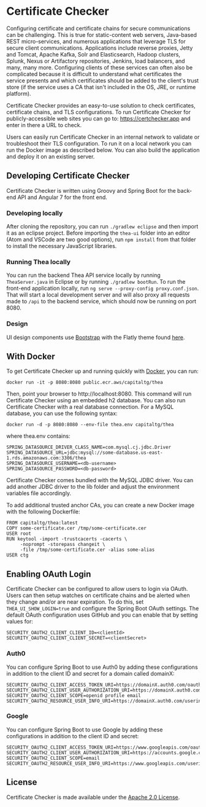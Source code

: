 Certificate Checker
=================

Configuring certificate and certificate chains for secure communications can be challenging.  This is true for static-content web servers, Java-based REST micro-services, and numerous applications that leverage TLS for secure client communications.  Applications include reverse proxies, Jetty and Tomcat, Apache Kafka, Solr and Elasticsearch, Hadoop clusters, Splunk, Nexus or Artifactory repositories, Jenkins, load balancers, and many, many more.  Configuring clients of these services can often also be complicated because it is difficult to understand what certificates the service presents and which certificates should be added to the client's trust store (if the service uses a CA that isn't included in the OS, JRE, or runtime platform).

Certificate Checker provides an easy-to-use solution to check certificates, certificate chains, and TLS configurations.  To run Certificate Checker for publicly-accessible web sites you can go to: https://certchecker.app and enter in there a URL to check.

Users can easily run Certificate Checker in an internal network to validate or troubleshoot their TLS configuration. To run it on a local network you can run the Docker image as described below.  You can also build the application and deploy it on an existing server.

## Developing Certificate Checker

Certificate Checker is written using Groovy and Spring Boot for the back-end API and Angular 7 for the front end.

### Developing locally
After cloning the repository, you can run `./gradlew eclipse` and then import it as an eclipse project.  Before importing the `thea-ui` folder into an editor (Atom and VSCode are two good options), run `npm install` from that folder to install the necessary JavaScript libraries.

### Running Thea locally
You can run the backend Thea API service locally by running `TheaServer.java` in Eclipse or by running `./gradlew bootRun`.  To run the front-end application locally, run `ng serve --proxy-config proxy.conf.json`.  That will start a local development server and will also proxy all requests made to `/api` to the backend service, which should now be running on port 8080.

### Design
UI design components use [Bootstrap](https://getbootstrap.com) with the Flatly theme found [here](https://bootswatch.com/flatly/).

## With Docker
To get Certificate Checker up and running quickly with [Docker](https://www.docker.com/), you can run:

```
docker run -it -p 8080:8080 public.ecr.aws/capitaltg/thea
```

Then, point your browser to http://localhost:8080. This command will run Certificate Checker using an embedded h2 database.  You can also run Certificate Checker with a real database connection. For a MySQL database, you can use the following syntax: 

```
docker run -d -p 8080:8080 --env-file thea.env capitaltg/thea
```

where thea.env contains:

```
SPRING_DATASOURCE_DRIVER_CLASS_NAME=com.mysql.cj.jdbc.Driver
SPRING_DATASOURCE_URL=jdbc:mysql://some-database.us-east-1.rds.amazonaws.com:3306/thea
SPRING_DATASOURCE_USERNAME=<db-username>
SPRING_DATASOURCE_PASSWORD=<db-password>
```

Certificate Checker comes bundled with the MySQL JDBC driver.  You can add another JDBC driver to the lib folder and adjust the environment variables file accordingly.

To add additional trusted anchor CAs, you can create a new Docker image with the following Dockerfile:

```
FROM capitaltg/thea:latest
COPY some-certificate.cer /tmp/some-certificate.cer
USER root
RUN keytool -import -trustcacerts -cacerts \
     -noprompt -storepass changeit \
     -file /tmp/some-certificate.cer -alias some-alias
USER ctg
```

## Enabling OAuth Login
Certificate Checker can be configured to allow users to login via OAuth.  Users can then setup watches
on certificate chains and be alerted when they change and/or are near expiration.  To do this, set
`THEA_UI_SHOW_LOGIN=true` and configure the Spring Boot OAuth settings.  The default OAuth configuration
uses GitHub and you can enable that by setting values for:
```
SECURITY_OAUTH2_CLIENT_CLIENT_ID=<clientId>
SECURITY_OAUTH2_CLIENT_CLIENT_SECRET=<clientSecret>
```

### Auth0
You can configure Spring Boot to use Auth0 by adding these configurations in addition to the client ID
and secret for a domain called domainX:
```
SECURITY_OAUTH2_CLIENT_ACCESS_TOKEN_URI=https://domainX.auth0.com/oauth/token
SECURITY_OAUTH2_CLIENT_USER_AUTHORIZATION_URI=https://domainX.auth0.com/authorize
SECURITY_OAUTH2_CLIENT_SCOPE=openid profile email
SECURITY_OAUTH2_RESOURCE_USER_INFO_URI=https://domainX.auth0.com/userinfo
```

### Google
You can configure Spring Boot to use Google by adding these configurations in addition to the client ID
and secret:
```
SECURITY_OAUTH2_CLIENT_ACCESS_TOKEN_URI=https://www.googleapis.com/oauth2/v3/token
SECURITY_OAUTH2_CLIENT_USER_AUTHORIZATION_URI=https://accounts.google.com/o/oauth2/auth
SECURITY_OAUTH2_CLIENT_SCOPE=email
SECURITY_OAUTH2_RESOURCE_USER_INFO_URI=https://www.googleapis.com/userinfo/v2/me
```

License
-------
Certificate Checker is made available under the [Apache 2.0 License](http://www.apache.org/licenses/LICENSE-2.0).
